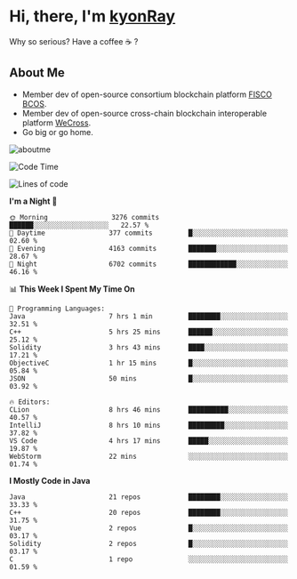 # Hi, there, I'm [kyonRay](https://kyonRay.github.io)

Why so serious? Have a coffee ☕️ ?

## About Me

- Member dev of open-source consortium blockchain platform [FISCO BCOS](https://github.com/FISCO-BCOS).
- Member dev of open-source cross-chain blockchain interoperable platform [WeCross](https://github.com/WeBankBlockchain/WeCross).
- Go big or go home.

![aboutme](https://github-readme-stats.vercel.app/api?username=kyonRay&count_private=true&show_icons=true)

<!-- ![top-langs](https://github-readme-stats.vercel.app/api/top-langs/?username=kyonRay&layout=compact&hide=shell,html) -->

<!--START_SECTION:waka-->
![Code Time](http://img.shields.io/badge/Code%20Time-49%20hrs%2029%20mins-blue)

![Lines of code](https://img.shields.io/badge/From%20Hello%20World%20I%27ve%20Written-11.8%20million%20lines%20of%20code-blue)

**I'm a Night 🦉** 

```text
🌞 Morning                3276 commits        ██████░░░░░░░░░░░░░░░░░░░   22.57 % 
🌆 Daytime                377 commits         █░░░░░░░░░░░░░░░░░░░░░░░░   02.60 % 
🌃 Evening                4163 commits        ███████░░░░░░░░░░░░░░░░░░   28.67 % 
🌙 Night                  6702 commits        ████████████░░░░░░░░░░░░░   46.16 % 
```


📊 **This Week I Spent My Time On** 

```text
💬 Programming Languages: 
Java                     7 hrs 1 min         ████████░░░░░░░░░░░░░░░░░   32.51 % 
C++                      5 hrs 25 mins       ██████░░░░░░░░░░░░░░░░░░░   25.12 % 
Solidity                 3 hrs 43 mins       ████░░░░░░░░░░░░░░░░░░░░░   17.21 % 
ObjectiveC               1 hr 15 mins        █░░░░░░░░░░░░░░░░░░░░░░░░   05.84 % 
JSON                     50 mins             █░░░░░░░░░░░░░░░░░░░░░░░░   03.92 % 

🔥 Editors: 
CLion                    8 hrs 46 mins       ██████████░░░░░░░░░░░░░░░   40.57 % 
IntelliJ                 8 hrs 10 mins       █████████░░░░░░░░░░░░░░░░   37.82 % 
VS Code                  4 hrs 17 mins       █████░░░░░░░░░░░░░░░░░░░░   19.87 % 
WebStorm                 22 mins             ░░░░░░░░░░░░░░░░░░░░░░░░░   01.74 % 
```

**I Mostly Code in Java** 

```text
Java                     21 repos            ████████░░░░░░░░░░░░░░░░░   33.33 % 
C++                      20 repos            ████████░░░░░░░░░░░░░░░░░   31.75 % 
Vue                      2 repos             █░░░░░░░░░░░░░░░░░░░░░░░░   03.17 % 
Solidity                 2 repos             █░░░░░░░░░░░░░░░░░░░░░░░░   03.17 % 
C                        1 repo              ░░░░░░░░░░░░░░░░░░░░░░░░░   01.59 % 
```




<!--END_SECTION:waka-->
